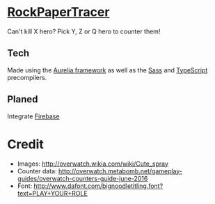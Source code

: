 # [RockPaperTracer](https://olian04.github.io/RockPaperTracer)
Can't kill X hero? Pick Y, Z or Q hero to counter them!

## Tech
Made using the [Aurelia framework](http://aurelia.io/) as well as the [Sass](http://sass-lang.com/) and [TypeScript](https://www.typescriptlang.org/) precompilers.

## Planed
Integrate [Firebase](https://firebase.google.com/)

# Credit
* Images: http://overwatch.wikia.com/wiki/Cute_spray
* Counter data: http://overwatch.metabomb.net/gameplay-guides/overwatch-counters-guide-june-2016
* Font: http://www.dafont.com/bignoodletitling.font?text=PLAY+YOUR+ROLE
